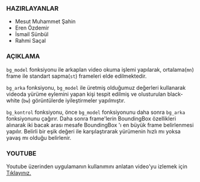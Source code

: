 ### HAZIRLAYANLAR

- Mesut Muhammet Şahin
- Eren Özdemir
- İsmail Sünbül
- Rahmi Saçal

### AÇIKLAMA
`bg_model` fonksiyonu ile arkaplan video okuma işlemi yapılarak, ortalama(`mn`) frame ile standart sapma(`st`) frameleri elde edilmektedir. 

`bg_arka` fonksiyonu, `bg_model` ile üretmiş olduğumuz değerleri kullanarak videoda yürüme eylemini yapan kişi tespit edilmiş ve olusturulan black-white (`bw`) görüntülerde iyileştirmeler yapılmıştır.

`bg_kontrol` fonksiyonu, önce `bg_model` fonksiyonunu daha sonra `bg_arka` fonksiyonunu çağırır. Daha sonra frame'lerin BoundingBox özellikleri alınarak iki bacak arası mesafe BoundingBox 'ı en büyük frame belirlenmesi yapılır. Belirli bir eşik değeri ile karşılaştırarak yürümenin hızlı mı yoksa yavaş mı olduğu belirlenir.

### YOUTUBE

Youtube üzerinden uygulamanın kullanımını anlatan video'yu izlemek için [Tıklayınız.](http://www.youtube.com/watch?v=JJZXZ9oghOY)
